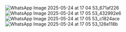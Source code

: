 ![WhatsApp Image 2025-05-24 at 17 04 53_671af226](https://github.com/user-attachments/assets/8330b1bc-bad5-4270-ac43-30e242865494)
![WhatsApp Image 2025-05-24 at 17 05 53_432992e6](https://github.com/user-attachments/assets/f4a65ed4-8932-4d66-9793-687a75553e77)
![WhatsApp Image 2025-05-24 at 17 05 53_c1824ace](https://github.com/user-attachments/assets/e9c4e3db-57d2-4ea7-a1c9-b68ac4335ee9)
![WhatsApp Image 2025-05-24 at 17 05 53_126e118b](https://github.com/user-attachments/assets/b119db09-e57a-40a6-855f-fd4df4d336b0)
